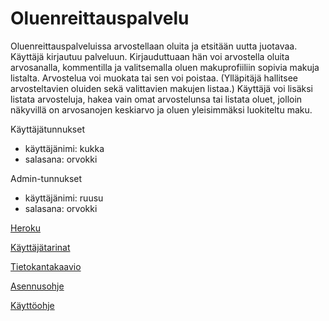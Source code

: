 # Oluenreittauspalvelu

Oluenreittauspalveluissa arvostellaan oluita ja etsitään uutta juotavaa. Käyttäjä kirjautuu palveluun. Kirjauduttuaan hän voi arvostella oluita arvosanalla, kommentilla ja valitsemalla oluen makuprofiiliin sopivia makuja listalta. Arvostelua voi muokata tai sen voi poistaa. (Ylläpitäjä hallitsee arvosteltavien oluiden sekä valittavien makujen listaa.) Käyttäjä voi lisäksi listata arvosteluja, hakea vain omat arvostelunsa tai listata oluet, jolloin näkyvillä on arvosanojen keskiarvo ja oluen yleisimmäksi luokiteltu maku.

Käyttäjätunnukset
- käyttäjänimi: kukka
- salasana: orvokki

Admin-tunnukset
- käyttäjänimi: ruusu
- salasana: orvokki

[Heroku](https://tsoha-oluenreittauspalvelu.herokuapp.com)

[Käyttäjätarinat](documentation/User_stories.md)

[Tietokantakaavio](documentation/tietokantakaavio_oluenreittauspalvelu.png)

[Asennusohje](documentation/asennusohje.md)

[Käyttöohje](documentation/käyttöohje.md)
      
